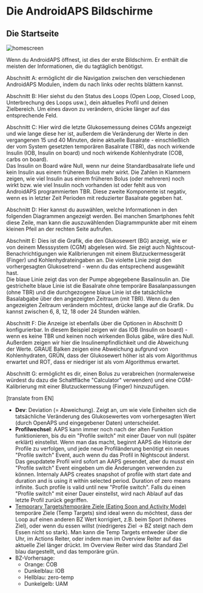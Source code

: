 # Die AndroidAPS Bildschirme

## Die Startseite 

![homescreen](https://img1.picload.org/image/dgdgcorw/aaps-overview-small.jpg.png)  

Wenn du AndroidAPS öffnest, ist dies der erste Bildschirm. Er enthält die meisten der Informationen, die du tagtäglich benötigst. 

Abschnitt A: ermöglicht dir die Navigation zwischen den verschiedenen AndroidAPS Modulen, indem du nach links oder rechts blättern kannst.  

Abschnitt B: Hier siehst du den Status des Loops (Open Loop, Closed Loop, Unterbrechung des Loops usw.), dein aktuelles Profil und deinen Zielbereich. Um eines davon zu verändern, drücke länger auf das entsprechende Feld.  

Abschnitt C: Hier wird die letzte Glukosemessung deines CGMs angezeigt und wie lange diese her ist, außerdem die Veränderung der Werte in den vergangenen 15 und 40 Minuten, deine aktuelle Basalrate - einschließlich der vom System gesetzten temporären Basalrate (TBR), das noch wirkende Insulin (IOB, Insulin on board) und noch wirkende Kohlenhydrate (COB, carbs on board).  
Das Insulin on Board wäre Null, wenn nur deine Standardbasalrate liefe und kein Insulin aus einem früheren Bolus mehr wirkt. Die Zahlen in Klammern zeigen, wie viel Insulin aus einem früheren Bolus (oder mehreren) noch wirkt bzw. wie viel Insulin noch vorhanden ist oder fehlt aus von AndroidAPS programmierten TBR. Diese zweite Komponente ist negativ, wenn es in letzter Zeit Perioden mit reduzierter Basalrate gegeben hat.  

Abschnitt D: Hier kannst du auswählen, welche Informationen in den folgenden Diagrammen angezeigt werden. Bei manchen Smartphones fehlt diese Zeile, man kann die auszuwählenden Diagrammpunkte aber mit einem kleinen Pfeil an der rechten Seite aufrufen.  

Abschnitt E: Dies ist die Grafik, die den Glukosewert (BG) anzeigt, wie er von deinem Messsystem (CGM) abgelesen wird. Sie zeigt auch Nightscout-Benachrichtigungen wie Kalibrierungen mit einem Blutzuckermessgerät (Finger) und Kohlenhydrateingaben an. Die violette Linie zeigt den vorhergesagten Glukosetrend - wenn du das entsprechend ausgewählt hast.  
Die blaue Linie zeigt das von der Pumpe abgegebene Basalinsulin an. Die gestrichelte blaue Linie ist die Basalrate ohne temporäre Basalanpassungen (ohne TBR) und die durchgezogene blaue Linie ist die tatsächliche Basalabgabe über den angezeigten Zeitraum (mit TBR). Wenn du den angezeigten Zeitraum verändern möchtest, drücke lange auf die Grafik. Du kannst zwischen 6, 8, 12, 18 oder 24 Stunden wählen.  

Abschnitt F: Die Anzeige ist ebenfalls über die Optionen in Abschnitt D konfigurierbar. In diesem Beispiel zeigen wir das IOB (Insulin on board) - wenn es keine TBR und keinen noch wirkenden Bolus gäbe, wäre dies Null. Außerdem zeigen wir hier die Insulinempfindlichkeit und die Abweichung der Werte. GRAUE Balken zeigen eine Abweichung aufgrund von Kohlenhydraten, GRÜN, dass der Glukosewert höher ist als vom Algorithmus erwartet und ROT, dass er niedriger ist als vom Algorithmus erwartet.  

Abschnitt G: ermöglicht es dir, einen Bolus zu verabreichen (normalerweise würdest du dazu die Schaltfläche "Calculator" verwenden) und eine CGM-Kalibrierung mit einer Blutzuckermessung (Finger) hinzuzufügen.  

[translate from EN]








* **Dev**: Deviation (= Abweichung). Zeigt an, um wie viele Einheiten sich die tatsächliche Veränderung des Glukosewertes vom vorhergesagten Wert (durch OpenAPS und eingegebener Daten) unterscheidet.
* **Profilwechsel**: AAPS kann immer noch nach der alten Funktion funktionieren, bis du ein "Profile switch" mit einer Dauer von null (später erklärt) einstellst. Wenn man das macht, beginnt AAPS die Historie der Profile zu verfolgen, und jede neue Profiländerung benötigt ein neues "Profile switch" Event, auch wenn du das Profil in Nightscout änderst. Das geupdatete Profil wird sofort an AAPS gesendet, aber du musst ein "Profile switch" Event eingeben um die Änderungen verwenden zu können.
Internaly AAPS creates snapshot of profile with start date and duration and is using it within selected period. Duration of zero means infinite. Such profile is valid until new "Profile switch". Falls du einen "Profile switch" mit einer Dauer einstellst, wird nach Ablauf auf das letzte Profil zurück gegriffen.
* [Temporary Targets/temporäre Ziele (Eating Soon and Activity Mode)](http://openaps.readthedocs.io/en/latest/docs/walkthrough/phase-4/advanced-features.html#eating-soon-and-activity-mode-temporary-targets) temporäre Ziele (Temp Targets) sind ideal wenn du möchtest, dass der Loop auf einen anderen BZ Wert korrigiert, z.B. beim Sport (höheres Ziel), oder wenn du essen willst (niedrigeres Ziel -> BZ steigt nach dem Essen nicht so stark). Man kann die Temp Targets entweder über die Uhr, im Actions Reiter, oder indem man im Overview Reiter auf das aktuelle Ziel länger drückt. Im Overview Reiter wird das Standard Ziel blau dargestellt, und das temporäre grün.
* BZ-Vorhersage: 
    * Orange: COB
    * Dunkelblau: IOB
    * Hellblau: zero-temp
    * Dunkelgelb: UAM

